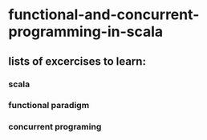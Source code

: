# functional-and-concurrent-programming-in-scala

## lists of excercises to learn:
### scala
### functional paradigm
### concurrent programing
